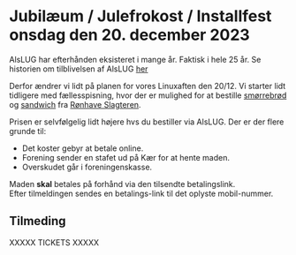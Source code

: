 # Jubilæum / Julefrokost / Installfest onsdag den 20. december 2023

AlsLUG har efterhånden eksisteret i mange år. Faktisk i hele 25 år. Se historien om tilblivelsen af AlsLUG [her](./../om/historie.md])

Derfor ændrer vi lidt på planen for vores Linuxaften den 20/12. Vi starter lidt tidligere med fællesspisning, hvor der er mulighed for at bestille [smørrebrød](https://ronhaveslagteren.dk/mad-ud-af-huset/smoerrebroed-2/)
og [sandwich](https://ronhaveslagteren.dk/vare/sandwich-3/) fra [Rønhave Slagteren](https://ronhaveslagteren.dk/).

Prisen er selvfølgelig lidt højere hvs du bestiller via AlsLUG. Der er der flere grunde til:

* Det koster gebyr at betale online.
* Forening sender en stafet ud på Kær for at hente maden.
* Overskudet går i foreningenskasse.

Maden **skal** betales på forhånd via den tilsendte betalingslink.\
Efter tilmeldingen sendes en betalings-link til det oplyste mobil-nummer.


## Tilmeding
<!-- ticket_id a92f0200-8960-11ee-9771-b7062d6cd235 -->
<!-- mad_category 352bb6e0-83e9-11ee-ae0f-b9736a919ee1 -->
<!-- ticket_min 3 -->
<!-- ticket_max 11 -->
<!-- ticket_price 0 -->
<!-- ticket_deadline 2023-12-13 -->


XXXXX TICKETS XXXXX
